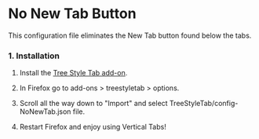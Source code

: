 # No New Tab Button

This configuration file eliminates the New Tab button found below the tabs.

### 1. Installation

1. Install the [Tree Style Tab add-on](https://addons.mozilla.org/en-US/firefox/addon/tree-style-tab/?utm_source=addons.mozilla.org&utm_medium=referral&utm_content=search).

2. In Firefox go to add-ons > treestyletab > options.

3. Scroll all the way down to "Import" and select TreeStyleTab/config-NoNewTab.json file.

4. Restart Firefox and enjoy using Vertical Tabs!